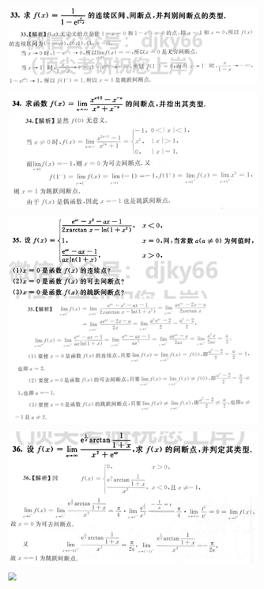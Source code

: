 ![](./images/Snipaste_2022-04-21_16-52-02.png)  
![](./images/Snipaste_2022-04-21_16-52-37.png)    

![](./images/Snipaste_2022-04-21_16-53-40.png)  
![](./images/Snipaste_2022-04-21_16-46-20.png)  

![](./images/Snipaste_2022-04-21_16-29-24.png)  
![](./images/Snipaste_2022-04-21_16-30-55.png)    

![](./images/Snipaste_2022-04-21_15-45-56.png)  
![](./images/Snipaste_2022-04-21_15-46-35.png)    


![](../../cg_output.jpg)